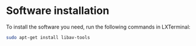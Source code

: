 # Software installation

To install the software you need, run the following commands in LXTerminal:

```bash
sudo apt-get install libav-tools
```
